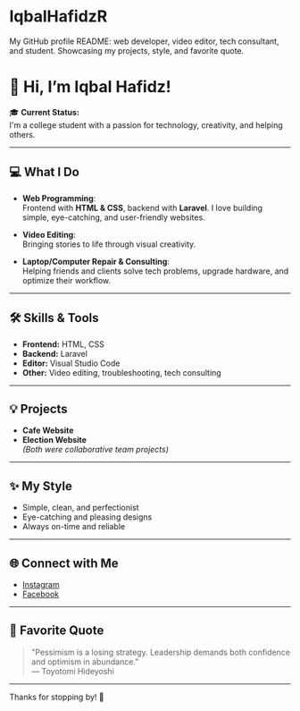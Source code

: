 # IqbalHafidzR
My GitHub profile README: web developer, video editor, tech consultant, and student. Showcasing my projects, style, and favorite quote.

# 👋 Hi, I’m Iqbal Hafidz!

🎓 **Current Status:**  
I'm a college student with a passion for technology, creativity, and helping others.

---

## 💻 What I Do

- **Web Programming**:  
  Frontend with **HTML & CSS**, backend with **Laravel**. I love building simple, eye-catching, and user-friendly websites.

- **Video Editing**:  
  Bringing stories to life through visual creativity.

- **Laptop/Computer Repair & Consulting**:  
  Helping friends and clients solve tech problems, upgrade hardware, and optimize their workflow.

---

## 🛠️ Skills & Tools

- **Frontend:** HTML, CSS  
- **Backend:** Laravel  
- **Editor:** Visual Studio Code  
- **Other:** Video editing, troubleshooting, tech consulting

---

## 💡 Projects

- **Cafe Website**  
- **Election Website**  
  *(Both were collaborative team projects)*

---

## ✨ My Style

- Simple, clean, and perfectionist
- Eye-catching and pleasing designs
- Always on-time and reliable

---

## 🌐 Connect with Me

- [Instagram](https://www.instagram.com/iqbalhamadhan/)  
- [Facebook](https://www.facebook.com/share/1EuZ1kD2Ve/)  

---

## 📜 Favorite Quote

> "Pessimism is a losing strategy. Leadership demands both confidence and optimism in abundance."  
> — Toyotomi Hideyoshi

---

Thanks for stopping by! 🚀
